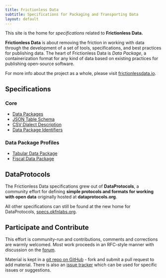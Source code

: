 ```yaml
---
title: Frictionless Data
subtitle: Specifications for Packaging and Transporting Data
layout: default
---
```



This site is the home for *specifications* related to **Frictionless
Data.**

**Frictionless Data** is about removing the friction in working with
data through the development of a set of tools, specifications, and
best practices for publishing data. The heart of Frictionless Data is
*Data Package*, a containerization format for any kind of data based
on existing practices for publishing open-source software.

For more info about the project as a whole, please visit
[frictionlessdata.io](http://frictionlessdata.io).

## Specifications

### Core

- [Data Packages](/data-packages/)
- [JSON Table Schema](/json-table-schema/)
- [CSV Dialect Description](/csv-dialect/)
- [Data Package Identifiers](/data-package-identifier/)

### Data Package Profiles

- [Tabular Data Package](/tabular-data-package/)
- [Fiscal Data Package](/fiscal-data-package/)

## DataProtocols

The Frictionless Data specifications grew out of **DataProtocols**, a
community effort for defining **simple protocols and formats for
working with open data** originally hosted at **dataprotocols.org**.

All other specifications can still be found at the new home for
DataProtocols, [specs.okfnlabs.org](http://specs.okfnlabs.org).

## Participate and Contribute

This effort is community-run and contributions, comments and corrections are
warmly welcomed. Most work proceeds in an RFC-style manner with discussion on
the [forum][forum].

Material is kept in a [git repo on GitHub][repo] - fork and submit a pull
request to add material. There is also an [issue tracker][issues] which can be
used for specific issues or suggestions.

[forum]: https://discuss.okfn.org/c/frictionless-data
[repo]: https://github.com/frictionlessdata/specs
[issues]: https://github.com/frictionlessdata/specs/issues

